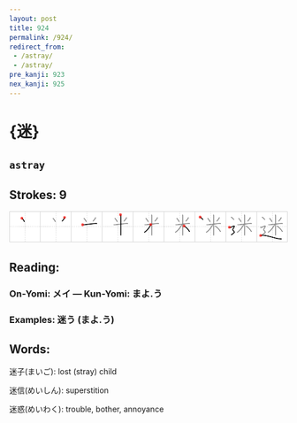 ```yaml
---
layout: post
title: 924
permalink: /924/
redirect_from:
 - /astray/
 - /astray/
pre_kanji: 923
nex_kanji: 925
---
```


# {迷}

## `astray`

## Strokes: 9

<div class="stroke"><img src="../images/E8BFB7.png" /></div>

## Reading:

### On-Yomi: メイ &mdash; Kun-Yomi: まよ.う

### Examples: 迷う (まよ.う)

## Words:

迷子(まいご): lost (stray) child

迷信(めいしん): superstition

迷惑(めいわく): trouble, bother, annoyance
